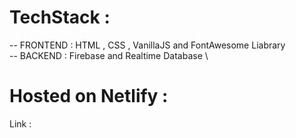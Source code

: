 # TechStack :

-- FRONTEND : HTML , CSS , VanillaJS and FontAwesome Liabrary \
-- BACKEND  : Firebase and Realtime Database \


# Hosted on Netlify :
  Link : 
